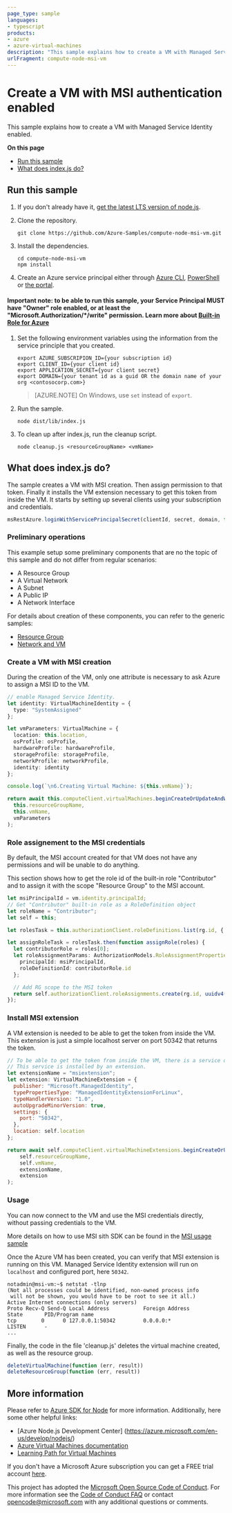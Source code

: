 ```yaml
---
page_type: sample
languages:
- typescript
products:
- azure
- azure-virtual-machines
description: "This sample explains how to create a VM with Managed Service Identity enabled."
urlFragment: compute-node-msi-vm
---
```


# Create a VM with MSI authentication enabled

This sample explains how to create a VM with Managed Service Identity enabled.

**On this page**

- [Run this sample](#run)
- [What does index.js do?](#sample)

## Run this sample

1. If you don't already have it, [get the latest LTS version of node.js](https://nodejs.org).

1. Clone the repository.

    ```
    git clone https://github.com/Azure-Samples/compute-node-msi-vm.git
    ```

1. Install the dependencies.

    ```
    cd compute-node-msi-vm
    npm install
    ```

1. Create an Azure service principal either through
    [Azure CLI](https://azure.microsoft.com/documentation/articles/resource-group-authenticate-service-principal-cli/),
    [PowerShell](https://azure.microsoft.com/documentation/articles/resource-group-authenticate-service-principal/)
    or [the portal](https://azure.microsoft.com/documentation/articles/resource-group-create-service-principal-portal/).

#### Important note: to be able to run this sample, your Service Principal MUST have "Owner" role enabled, or at least the "Microsoft.Authorization/*/write" permission. Learn more about [Built-in Role for Azure](https://docs.microsoft.com/azure/active-directory/role-based-access-built-in-roles)

1. Set the following environment variables using the information from the service principle that you created.

    ```
    export AZURE_SUBSCRIPION_ID={your subscription id}
    export CLIENT_ID={your client id}
    export APPLICATION_SECRET={your client secret}
    export DOMAIN={your tenant id as a guid OR the domain name of your org <contosocorp.com>}
    ```

    > [AZURE.NOTE] On Windows, use `set` instead of `export`.

1. Run the sample.

    ```
    node dist/lib/index.js
    ```

1. To clean up after index.js, run the cleanup script.

    ```
    node cleanup.js <resourceGroupName> <vmName>
    ```

<a id="sample"></a>
## What does index.js do?

The sample creates a VM with MSI creation. Then assign permission to that token. Finally
it installs the VM extension necessary to get this token from inside the VM.
It starts by setting up several clients using your subscription and credentials.

```javascript
msRestAzure.loginWithServicePrincipalSecret(clientId, secret, domain, function (err, credentials))
```

### Preliminary operations

This example setup some preliminary components that are no the topic of this sample and do not differ from regular scenarios:

- A Resource Group
- A Virtual Network
- A Subnet
- A Public IP
- A Network Interface

For details about creation of these components, you can refer to the generic samples:
- [Resource Group](https://github.com/Azure-Samples/resource-manager-node-resources-and-groups)
- [Network and VM](https://github.com/Azure-Samples/compute-node-manage-vm)

<a id="create-vm"></a>
### Create a VM with MSI creation

During the creation of the VM, only one attribute is necessary to ask Azure
to assign a MSI ID to the VM.

```typescript
// enable Managed Service Identity.
let identity: VirtualMachineIdentity = {
  type: "SystemAssigned"
};

let vmParameters: VirtualMachine = {
  location: this.location,
  osProfile: osProfile,
  hardwareProfile: hardwareProfile,
  storageProfile: storageProfile,
  networkProfile: networkProfile,
  identity: identity
};

console.log(`\n6.Creating Virtual Machine: ${this.vmName}`);

return await this.computeClient.virtualMachines.beginCreateOrUpdateAndWait(
  this.resourceGroupName,
  this.vmName,
  vmParameters
);
```

<a id="role-assignment"></a>
### Role assignement to the MSI credentials

By default, the MSI account created for that VM does not have
any permissions and will be unable to do anything.

This section shows how to get the role id of the built-in role "Contributor"
and to assign it with the scope "Resource Group" to the MSI account.

```typescript
let msiPrincipalId = vm.identity.principalId;
// Get "Contributor" built-in role as a RoleDefinition object
let roleName = "Contributor";
let self = this;

let rolesTask = this.authorizationClient.roleDefinitions.list(rg.id, { filter: `roleName eq ${roleName}` });

let assignRoleTask = rolesTask.then(function assignRole(roles) {
  let contributorRole = roles[0];
  let roleAssignmentParams: AuthorizationModels.RoleAssignmentProperties = {
    principalId: msiPrincipalId,
    roleDefinitionId: contributorRole.id
  };

  // Add RG scope to the MSI token
  return self.authorizationClient.roleAssignments.create(rg.id, uuidv4(), { properties: roleAssignmentParams });
});
```

<a id="extension"></a>
### Install MSI extension

A VM extension is needed to be able to get the token from inside the VM.
This extension is just a simple localhost server on port 50342 that returns the token.

```javascript
// To be able to get the token from inside the VM, there is a service on port 50342 (default). 
// This service is installed by an extension.
let extensionName = "msiextension";
let extension: VirtualMachineExtension = {
  publisher: "Microsoft.ManagedIdentity",
  typePropertiesType: "ManagedIdentityExtensionForLinux",
  typeHandlerVersion: "1.0",
  autoUpgradeMinorVersion: true,
  settings: {
    port: "50342",
  },
  location: self.location
};

return await self.computeClient.virtualMachineExtensions.beginCreateOrUpdateAndWait(
    self.resourceGroupName,
    self.vmName,
    extensionName,
    extension
);
```

<a id="usage"></a>
### Usage

You can now connect to the VM and use the MSI credentials directly, without
passing credentials to the VM.

More details on how to use MSI sith SDK can be found in the 
[MSI usage sample](https://github.com/Azure-Samples/resource-manager-python-manage-resources-with-msi)

Once the Azure VM has been created, you can verify that MSI extension is running on this VM. Managed Service Identity extension will run on 
`localhost` and configured port, here `50342`.

```
notadmin@msi-vm:~$ netstat -tlnp
(Not all processes could be identified, non-owned process info
 will not be shown, you would have to be root to see it all.)
Active Internet connections (only servers)
Proto Recv-Q Send-Q Local Address           Foreign Address         State       PID/Program name
tcp        0      0 127.0.0.1:50342         0.0.0.0:*               LISTEN      -               
...            

```

Finally, the code in the file 'cleanup.js' deletes the virtual machine created, as well as the resource group.

```javascript
deleteVirtualMachine(function (err, result))
deleteResourceGroup(function (err, result))
```

## More information

Please refer to [Azure SDK for Node](https://github.com/Azure/azure-sdk-for-node) for more information. Additionally, here some other helpful links:

- [Azure Node.js Development Center] (https://azure.microsoft.com/en-us/develop/nodejs/)
- [Azure Virtual Machines documentation](https://azure.microsoft.com/services/virtual-machines/)
- [Learning Path for Virtual Machines](https://docs.microsoft.com/learn/modules/intro-to-azure-virtual-machines/)

If you don't have a Microsoft Azure subscription you can get a FREE trial account [here](http://go.microsoft.com/fwlink/?LinkId=330212).

This project has adopted the [Microsoft Open Source Code of Conduct](https://opensource.microsoft.com/codeofconduct/). For more information see the [Code of Conduct FAQ](https://opensource.microsoft.com/codeofconduct/faq/) or contact [opencode@microsoft.com](mailto:opencode@microsoft.com) with any additional questions or comments.
